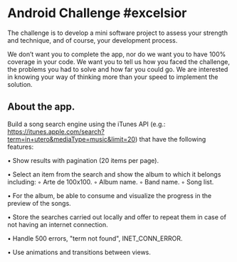 # Android Challenge #excelsior

The challenge is to develop a mini software project to assess your strength and technique, and of course,
your development process.

We don’t want you to complete the app, nor do we want you to have 100% coverage in your code. We want you to tell us how you faced the challenge,
the problems you had to solve and how far you could go. We are interested in knowing your way of thinking more than your speed to implement the solution.

## About the app.
Build a song search engine using the iTunes API (e.g.: https://itunes.apple.com/search?term=in+utero&mediaType=music&limit=20) that have the following features:

• Show results with pagination (20 items per page).

• Select an item from the search and show the album to which it belongs including:
  ◦ Arte de 100x100.
  ◦ Album name.
  ◦ Band name.
  ◦ Song list.
  
• For the album, be able to consume and visualize the progress in the preview of the songs.

• Store the searches carried out locally and offer to repeat them in case of not having an internet connection.

• Handle 500 errors, "term not found", INET_CONN_ERROR.

• Use animations and transitions between views.
